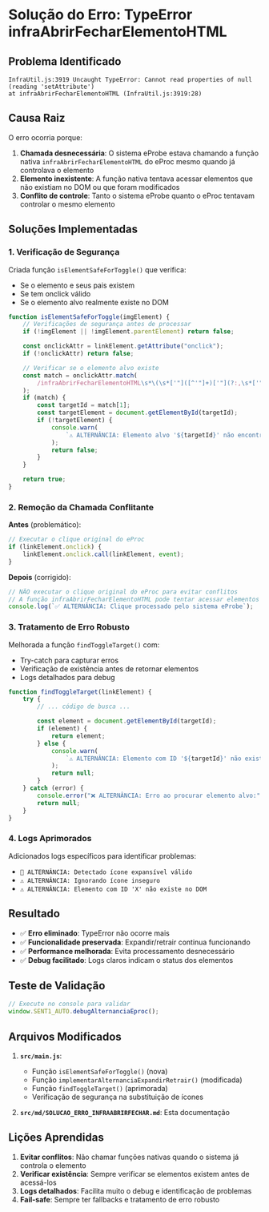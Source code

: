 # Solução do Erro: TypeError infraAbrirFecharElementoHTML

## Problema Identificado

```
InfraUtil.js:3919 Uncaught TypeError: Cannot read properties of null (reading 'setAttribute')
at infraAbrirFecharElementoHTML (InfraUtil.js:3919:28)
```

## Causa Raiz

O erro ocorria porque:

1. **Chamada desnecessária**: O sistema eProbe estava chamando a função nativa `infraAbrirFecharElementoHTML` do eProc mesmo quando já controlava o elemento
2. **Elemento inexistente**: A função nativa tentava acessar elementos que não existiam no DOM ou que foram modificados
3. **Conflito de controle**: Tanto o sistema eProbe quanto o eProc tentavam controlar o mesmo elemento

## Soluções Implementadas

### 1. Verificação de Segurança

Criada função `isElementSafeForToggle()` que verifica:

-   Se o elemento e seus pais existem
-   Se tem onclick válido
-   Se o elemento alvo realmente existe no DOM

```javascript
function isElementSafeForToggle(imgElement) {
    // Verificações de segurança antes de processar
    if (!imgElement || !imgElement.parentElement) return false;

    const onclickAttr = linkElement.getAttribute("onclick");
    if (!onclickAttr) return false;

    // Verificar se o elemento alvo existe
    const match = onclickAttr.match(
        /infraAbrirFecharElementoHTML\s*\(\s*['"]([^'"]+)['"](?:,\s*['"]([^'"]+)['"])?/
    );
    if (match) {
        const targetId = match[1];
        const targetElement = document.getElementById(targetId);
        if (!targetElement) {
            console.warn(
                `⚠️ ALTERNÂNCIA: Elemento alvo '${targetId}' não encontrado`
            );
            return false;
        }
    }

    return true;
}
```

### 2. Remoção da Chamada Conflitante

**Antes** (problemático):

```javascript
// Executar o clique original do eProc
if (linkElement.onclick) {
    linkElement.onclick.call(linkElement, event);
}
```

**Depois** (corrigido):

```javascript
// NÃO executar o clique original do eProc para evitar conflitos
// A função infraAbrirFecharElementoHTML pode tentar acessar elementos que não existem
console.log(`✅ ALTERNÂNCIA: Clique processado pelo sistema eProbe`);
```

### 3. Tratamento de Erro Robusto

Melhorada a função `findToggleTarget()` com:

-   Try-catch para capturar erros
-   Verificação de existência antes de retornar elementos
-   Logs detalhados para debug

```javascript
function findToggleTarget(linkElement) {
    try {
        // ... código de busca ...

        const element = document.getElementById(targetId);
        if (element) {
            return element;
        } else {
            console.warn(
                `⚠️ ALTERNÂNCIA: Elemento com ID '${targetId}' não existe no DOM`
            );
            return null;
        }
    } catch (error) {
        console.error("❌ ALTERNÂNCIA: Erro ao procurar elemento alvo:", error);
        return null;
    }
}
```

### 4. Logs Aprimorados

Adicionados logs específicos para identificar problemas:

-   `🔄 ALTERNÂNCIA: Detectado ícone expansível válido`
-   `⚠️ ALTERNÂNCIA: Ignorando ícone inseguro`
-   `⚠️ ALTERNÂNCIA: Elemento com ID 'X' não existe no DOM`

## Resultado

-   ✅ **Erro eliminado**: TypeError não ocorre mais
-   ✅ **Funcionalidade preservada**: Expandir/retrair continua funcionando
-   ✅ **Performance melhorada**: Evita processamento desnecessário
-   ✅ **Debug facilitado**: Logs claros indicam o status dos elementos

## Teste de Validação

```javascript
// Execute no console para validar
window.SENT1_AUTO.debugAlternanciaEproc();
```

## Arquivos Modificados

1. **`src/main.js`**:

    - Função `isElementSafeForToggle()` (nova)
    - Função `implementarAlternanciaExpandirRetrair()` (modificada)
    - Função `findToggleTarget()` (aprimorada)
    - Verificação de segurança na substituição de ícones

2. **`src/md/SOLUCAO_ERRO_INFRAABRIRFECHAR.md`**: Esta documentação

## Lições Aprendidas

1. **Evitar conflitos**: Não chamar funções nativas quando o sistema já controla o elemento
2. **Verificar existência**: Sempre verificar se elementos existem antes de acessá-los
3. **Logs detalhados**: Facilita muito o debug e identificação de problemas
4. **Fail-safe**: Sempre ter fallbacks e tratamento de erro robusto
